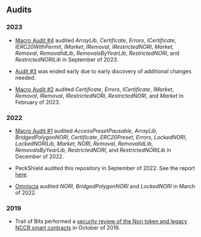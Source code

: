 ## Audits

### 2023

- [Macro Audit #4](https://library.0xmacro.com/library/audits/nori-4) audited _ArrayLib_, _Certificate_, _Errors_, _ICertificate_, _IERC20WithPermit_, _IMarket_, _IRemoval_, _IRestrictedNORI_, _Market_, _Removal_, _RemovalIdLib_, _RemovalsByYearLib_, _RestrictedNORI_, and _RestrictedNORILib_ in September of 2023.

- [Audit #3](https://github.com/nori-dot-eco/contracts/pull/589) was ended early due to early discovery of additional changes needed.

- [Macro Audit #2](https://library.0xmacro.com/library/audits/nori-2) audited _Certificate_, _Errors_, _ICertificate_, _IMarket_, _Removal_, _IRemoval_, _IRestrictedNORI_, _RestrictedNORI_, and _Market_ in February of 2023.

### 2022

- [Macro Audit #1](https://library.0xmacro.com/library/audits/nori-1) audited _AccessPresetPausable_, _ArrayLib_, _BridgedPolygonNORI_, _Certificate_, _ERC20Preset_, _Errors_, _LockedNORI_, _LockedNORILib_, _Market_, _NORI_, _Removal_, _RemovalIdLib_, _RemovalsByYearLib_, _RestrictedNORI_, and _RestrictedNORILib_ in December of 2022.

- PeckShield audited this repository in September of 2022. See the report [here](./PeckShield-Audit-Report-Nori-v1.0.pdf).

- [Omniscia](https://omniscia.io/nori-multiple-token-implementations/) audited _NORI_, _BridgedPolygonNORI_ and _LockedNORI_ in March of 2022.

### 2019

- Trail of Bits performed a [security review of the Nori token and legacy NCCR smart contracts](./Trail%20of%20Bits-Nori-Letter%20of%20Attestation.pdf) in October of 2019.
